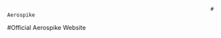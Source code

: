                                                                       # Aerospike 
                                                                      
#Official Aerospike Website 


                                                   
